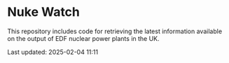 # Nuke Watch

This repository includes code for retrieving the latest information available on the output of EDF nuclear power plants in the UK.

Last updated: 2025-02-04 11:11